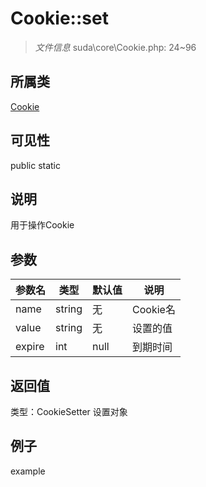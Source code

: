# Cookie::set

> *文件信息* suda\core\Cookie.php: 24~96
## 所属类 

[Cookie](../Cookie.md)

## 可见性

  public  static
## 说明

用于操作Cookie

## 参数

| 参数名 | 类型 | 默认值 | 说明 |
|--------|-----|-------|-------|
| name |  string | 无 |  Cookie名 |
| value |  string | 无 |  设置的值 |
| expire |  int | null |   到期时间 |

## 返回值
类型：CookieSetter
 设置对象

## 例子

example